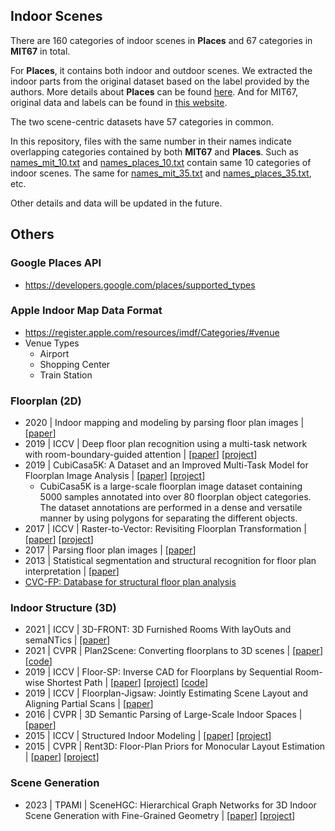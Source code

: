 ## Indoor Scenes

There are 160 categories of indoor scenes in **Places** and 67 categories in **MIT67** in total.

For **Places**, it contains both indoor and outdoor scenes. We extracted the indoor parts from the original dataset based on the label provided by the authors. More details about **Places** can be found [here](http://places2.csail.mit.edu/). And for MIT67, original data and labels can be found in [this website](http://web.mit.edu/torralba/www/indoor.html).

The two scene-centric datasets have 57 categories in common.

In this repository, files with the same number in their names indicate overlapping categories contained by both **MIT67** and **Places**. Such as [names_mit_10.txt](https://github.com/amylmy/IndoorScenes-UnsupervidedRepresentationLearning/blob/master/names_mit_10.txt) and [names_places_10.txt](https://github.com/amylmy/IndoorScenes-UnsupervidedRepresentationLearning/blob/master/names_places_10.txt) contain same 10 categories of indoor scenes. The same for [names_mit_35.txt](https://github.com/amylmy/IndoorScenes-UnsupervidedRepresentationLearning/blob/master/names_mit_35.txt) and [names_places_35.txt](https://github.com/amylmy/IndoorScenes-UnsupervidedRepresentationLearning/blob/master/names_places_35.txt), etc. 

Other details and data will be updated in the future.


## Others

### Google Places API
- https://developers.google.com/places/supported_types

### Apple Indoor Map Data Format
- https://register.apple.com/resources/imdf/Categories/#venue
- Venue Types
  - Airport
  - Shopping Center
  - Train Station

### Floorplan (2D)
- 2020 | Indoor mapping and modeling by parsing floor plan images | [[paper](https://www.tandfonline.com/doi/full/10.1080/13658816.2020.1781130)]
- 2019 | ICCV | Deep floor plan recognition using a multi-task network with room-boundary-guided attention | [[paper](https://openaccess.thecvf.com/content_ICCV_2019/papers/Zeng_Deep_Floor_Plan_Recognition_Using_a_Multi-Task_Network_With_Room-Boundary-Guided_ICCV_2019_paper.pdf)] [[project](https://github.com/zlzeng/DeepFloorplan)]
- 2019 | CubiCasa5K: A Dataset and an Improved Multi-Task Model for Floorplan Image Analysis | [[paper](https://arxiv.org/abs/1904.01920v1)] [[project](https://github.com/CubiCasa/CubiCasa5k)]
  - CubiCasa5K is a large-scale floorplan image dataset containing 5000 samples annotated into over 80 floorplan object categories. The dataset annotations are performed in a dense and versatile manner by using polygons for separating the different objects.
- 2017 | ICCV | Raster-to-Vector: Revisiting Floorplan Transformation | [[paper](http://art-programmer.github.io/floorplan-transformation/paper.pdf)] [[project](https://github.com/art-programmer/FloorplanTransformation)]
- 2017 | Parsing floor plan images | [[paper](https://ieeexplore.ieee.org/abstract/document/7986875)]
- 2013 | Statistical segmentation and structural recognition for floor plan interpretation | [[paper](https://link.springer.com/article/10.1007/s10032-013-0215-2)]
- [CVC-FP: Database for structural floor plan analysis](http://dag.cvc.uab.es/resources/floorplans/)


### Indoor Structure (3D)
- 2021 | ICCV | 3D-FRONT: 3D Furnished Rooms With layOuts and semaNTics | [[paper](https://openaccess.thecvf.com/content/ICCV2021/html/Fu_3D-FRONT_3D_Furnished_Rooms_With_layOuts_and_semaNTics_ICCV_2021_paper.html)]
- 2021 | CVPR | Plan2Scene: Converting floorplans to 3D scenes | [[paper](https://openaccess.thecvf.com/content/CVPR2021/papers/Vidanapathirana_Plan2Scene_Converting_Floorplans_to_3D_Scenes_CVPR_2021_paper.pdf)] [[code](https://github.com/3dlg-hcvc/plan2scene)]
- 2019 | ICCV | Floor-SP: Inverse CAD for Floorplans by Sequential Room-wise Shortest Path | [[paper](https://openaccess.thecvf.com/content_ICCV_2019/html/Chen_Floor-SP_Inverse_CAD_for_Floorplans_by_Sequential_Room-Wise_Shortest_Path_ICCV_2019_paper.html)] [[project](http://jcchen.me/floor-sp/)] [[code](https://github.com/woodfrog/floor-sp)]
- 2019 | ICCV | Floorplan-Jigsaw: Jointly Estimating Scene Layout and Aligning Partial Scans | [[paper](https://openaccess.thecvf.com/content_ICCV_2019/html/Lin_Floorplan-Jigsaw_Jointly_Estimating_Scene_Layout_and_Aligning_Partial_Scans_ICCV_2019_paper.html)]
- 2016 | CVPR | 3D Semantic Parsing of Large-Scale Indoor Spaces | [[paper](https://www.cv-foundation.org/openaccess/content_cvpr_2016/html/Armeni_3D_Semantic_Parsing_CVPR_2016_paper.html)] 
- 2015 | ICCV | Structured Indoor Modeling | [[paper](https://www.cv-foundation.org/openaccess/content_iccv_2015/html/Ikehata_Structured_Indoor_Modeling_ICCV_2015_paper.html)] [[project](https://www2.cs.sfu.ca/~furukawa/sim/)]
- 2015 | CVPR | Rent3D: Floor-Plan Priors for Monocular Layout Estimation | [[paper](http://www.cs.toronto.edu/~fidler/papers/rent3DCVPR15.pdf)] [[project](http://www.cs.toronto.edu/~fidler/projects/rent3D.html)]

### Scene Generation
- 2023 | TPAMI | SceneHGC: Hierarchical Graph Networks for 3D Indoor Scene Generation with Fine-Grained Geometry | [[paper](https://arxiv.org/pdf/2302.10237.pdf)] [[project](http://geometrylearning.com/scenehgn/)]
